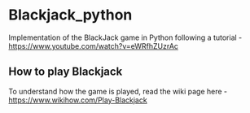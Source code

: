 # Blackjack_python
Implementation of the BlackJack game in Python following a tutorial - https://www.youtube.com/watch?v=eWRfhZUzrAc

## How to play Blackjack
To understand how the game is played, read the wiki page here - https://www.wikihow.com/Play-Blackjack
